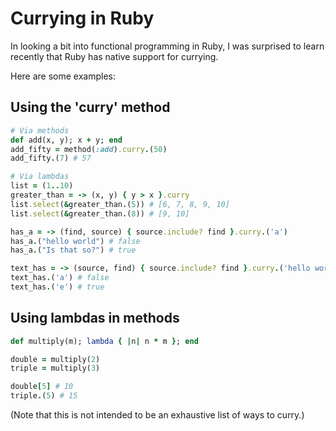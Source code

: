 # Currying in Ruby

In looking a bit into functional programming in Ruby, I was surprised to learn recently that Ruby has native support for currying.

Here are some examples:

## Using the 'curry' method

```rb
# Via methods
def add(x, y); x + y; end
add_fifty = method(:add).curry.(50)
add_fifty.(7) # 57
```

```rb
# Via lambdas
list = (1..10)
greater_than = -> (x, y) { y > x }.curry
list.select(&greater_than.(5)) # [6, 7, 8, 9, 10]
list.select(&greater_than.(8)) # [9, 10]

has_a = -> (find, source) { source.include? find }.curry.('a')
has_a.("hello world") # false
has_a.("Is that so?") # true

text_has = -> (source, find) { source.include? find }.curry.('hello world')
text_has.('a') # false
text_has.('e') # true
```

## Using lambdas in methods

```rb
def multiply(m); lambda { |n| n * m }; end

double = multiply(2)
triple = multiply(3)

double[5] # 10
triple.(5) # 15
```

(Note that this is not intended to be an exhaustive list of ways to curry.)
